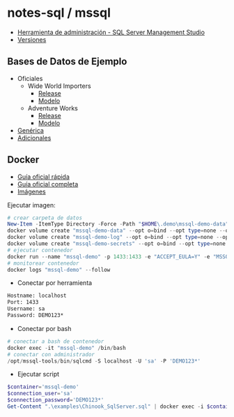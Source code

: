 # notes-sql / mssql

- [Herramienta de administración - SQL Server Management Studio](https://learn.microsoft.com/en-us/sql/ssms/download-sql-server-management-studio-ssms)
- [Versiones](https://sqlserverbuilds.blogspot.com)

## Bases de Datos de Ejemplo

- Oficiales
  - Wide World Importers
    - [Release](https://github.com/Microsoft/sql-server-samples/releases/tag/wide-world-importers-v1.0)
    - [Modelo](https://dataedo.com/samples/html/WideWorldImporters)
  - Adventure Works
    - [Release](https://github.com/Microsoft/sql-server-samples/releases/tag/adventureworks)
    - [Modelo](https://dataedo.com/samples/html/AdventureWorks/)
- [Genérica](https://github.com/lerocha/chinook-database)
- [Adicionales](https://dataedo.com/kb/databases/sql-server/sample-databases)

## Docker

- [Guía oficial rápida](https://learn.microsoft.com/en-us/sql/linux/quickstart-install-connect-docker)
- [Guía oficial completa](https://learn.microsoft.com/en-us/sql/linux/sql-server-linux-docker-container-deployment)
- [Imágenes](https://hub.docker.com/_/microsoft-mssql-server)

Ejecutar imagen:

```powershell
# crear carpeta de datos
New-Item -ItemType Directory -Force -Path "$HOME\.demo\mssql-demo-data"
docker volume create "mssql-demo-data" --opt o=bind --opt type=none --opt device="$HOME\.demo\mssql-demo-data"
docker volume create "mssql-demo-log" --opt o=bind --opt type=none --opt device="$HOME\.demo\mssql-demo-log"
docker volume create "mssql-demo-secrets" --opt o=bind --opt type=none --opt device="$HOME\.demo\mssql-demo-secrets"
# ejecutar contenedor
docker run --name "mssql-demo" -p 1433:1433 -e "ACCEPT_EULA=Y" -e "MSSQL_SA_PASSWORD=DEMO123*" -v "mssql-demo-data:/var/opt/mssql/data" -v "mssql-demo-log:/var/opt/mssql/log" -v "mssql-demo-secrets:/var/opt/mssql/secrets" -d "mcr.microsoft.com/mssql/server:2022-CU12-ubuntu-22.04"
# monitorear contenedor
docker logs "mssql-demo" --follow
```

- Conectar por herramienta

```txt
Hostname: localhost
Port: 1433
Username: sa
Password: DEMO123*
```

- Conectar por bash

```powershell
# conectar a bash de contenedor
docker exec -it "mssql-demo" /bin/bash
# conectar con administrador
/opt/mssql-tools/bin/sqlcmd -S localhost -U 'sa' -P 'DEMO123*'
```

- Ejecutar script

```powershell
$container='mssql-demo'
$connection_user='sa'
$connection_password='DEMO123*'
Get-Content ".\examples\Chinook_SqlServer.sql" | docker exec -i $container /opt/mssql-tools/bin/sqlcmd -S localhost -U $connection_user -P $connection_password
```
